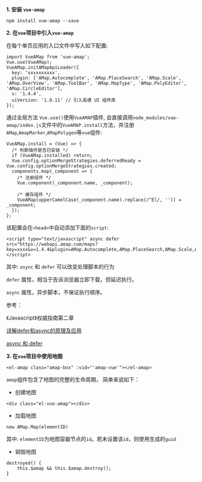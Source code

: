 **1. 安装 `vue-amap`**

`npm install vue-amap --save`

**2. 在`vue`项目中引入`vue-amap`**

在每个单页应用的入口文件中写入如下配置:
``` js{4}
import VueAMap from 'vue-amap';
Vue.use(VueAMap);
VueAMap.initAMapApiLoader({
  key: 'xxxxxxxxxx',
  plugin: ['AMap.Autocomplete', 'AMap.PlaceSearch', 'AMap.Scale', 'AMap.OverView', 'AMap.ToolBar', 'AMap.MapType', 'AMap.PolyEditor', 'AMap.CircleEditor'],
  v: '1.4.4',
  uiVersion: '1.0.11' // 引入高德 UI 组件库
});
```

通过全局方法 ```Vue.use()```使用```VueAMAP```插件, 会直接调用```node_modules/vue-amap/index.js```文件中的```VueAMAP.install```方法，并注册```AMap```,```AmapMarker```,```AMapPolygon```等```vue```组件:
```js{4}
VueAMap.install = (Vue) => {
  /* 判断插件是否已安装 */
  if (VueAMap.installed) return;
  Vue.config.optionMergeStrategies.deferredReady = Vue.config.optionMergeStrategies.created;
  components.map(_component => {
    /* 注册组件 */
    Vue.component(_component.name, _component);

    /* 缓存组件 */
    VueAMap[upperCamelCase(_component.name).replace(/^El/, '')] = _component;
  });
};
```
该配置会在`<head>`中自动添加下面的`script`:
``` js{4}
<script type="text/javascript" async defer src="https://webapi.amap.com/maps?key=xxxx&v=1.4.4&plugin=AMap.Autocomplete,AMap.PlaceSearch,AMap.Scale,AMap.OverView,AMap.ToolBar,AMap.MapType,AMap.PolyEditor,AMap.CircleEditor,AMap.Autocomplete,AMap.PlaceSearch,AMap.PolyEditor,AMap.CircleEditor&callback=amapInitComponent"></script>
```
其中:
`async` 和 `defer` 可以改变处理脚本的行为

`defer` 属性，相当于告诉浏览器立即下载，但延迟执行。

`async` 属性，异步脚本，不保证执行顺序。

参考：

《Javascript》权威指南第二章  

[详解defer和async的原理及应用](https://blog.csdn.net/liuhe688/article/details/51247484) 

[async 和 defer](https://segmentfault.com/q/1010000000640869)

**3. 在```vue```项目中使用地图**
``` js{4}
<el-amap class="amap-box" :vid="'amap-vue'"></el-amap>
```
```amap```组件包含了地图的完整的生命周期， 简单来说如下：

 - 创建地图
``` js{4}
<div class="el-vue-amap"></div>
```
 
 - 加载地图
```
new AMap.Map(elementID)
```
其中: ```elementID```为地图容器节点的```id```。若未设置该```id```，则使用生成的```guid```
 - 销毁地图
```
destroyed() {
	this.$amap && this.$amap.destroy();
}
  ```

